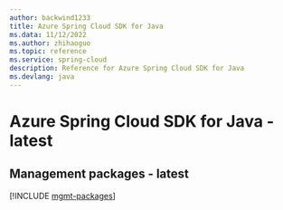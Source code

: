 ```yaml
---
author: backwind1233
title: Azure Spring Cloud SDK for Java
ms.data: 11/12/2022
ms.author: zhihaoguo
ms.topic: reference
ms.service: spring-cloud
description: Reference for Azure Spring Cloud SDK for Java
ms.devlang: java
---
```

# Azure Spring Cloud SDK for Java - latest

## Management packages - latest
[!INCLUDE [mgmt-packages](spring-cloud-mgmt-index.md)]